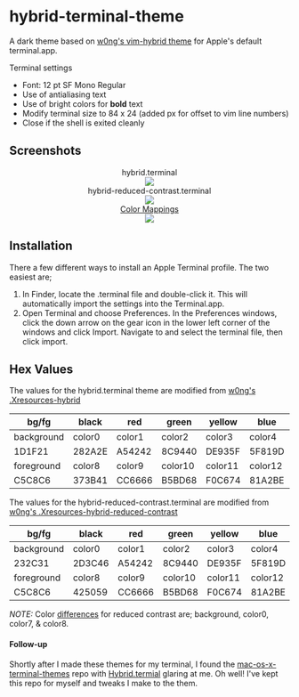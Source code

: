 # hybrid-terminal-theme

A dark theme based on [w0ng's vim-hybrid theme](https://github.com/w0ng/vim-hybrid) for Apple's default terminal.app.

Terminal settings
* Font: 12 pt SF Mono Regular
* Use of antialiasing text
* Use of bright colors for **bold** text
* Modify terminal size to 84 x 24 (added px for offset to vim line numbers)
* Close if the shell is exited cleanly

## Screenshots

<p align="center">
hybrid.terminal<br />
<img src="http://i.imgur.com/xPBkiUZ.png"><br />
hybrid-reduced-contrast.terminal<br />
<img src="https://i.imgur.com/M9xdTeD.png"><br />
<a href="http://tldp.org/HOWTO/Bash-Prompt-HOWTO/x329.html">Color Mappings</a><br />
<img src="http://i.imgur.com/YtRP0Tp.png"><br />
</p>

## Installation
There a few different ways to install an Apple Terminal profile.  The two easiest are;

1. In Finder, locate the .terminal file and double-click it.  This will automatically import the settings into the Terminal.app.
2. Open Terminal and choose Preferences.  In the Preferences windows, click the down arrow on the gear icon in the lower left corner of the windows and click Import.  Navigate to and select the terminal file, then click import.

## Hex Values
The values for the hybrid.terminal theme are modified from [w0ng's .Xresources-hybrid](https://gist.github.com/w0ng/3278077)

 bg/fg     | black  |  red   |  green  | yellow  |  blue   | magenta |  cyan   | white  
---------- | ------ | ------ | ------- | ------- | ------- | ------- | ------- | ------
background | color0 | color1 | color2  | color3  | color4  | color5  | color6  | color7
1D1F21     | 282A2E | A54242 | 8C9440  | DE935F  | 5F819D  | 85678F  | 5E8D87  | 707880
foreground | color8 | color9 | color10 | color11 | color12 | color13 | color14 | color15
C5C8C6     | 373B41 | CC6666 | B5BD68  | F0C674  | 81A2BE  | B294BB  | 8ABEB7  | C5C8C6

The values for the hybrid-reduced-contrast.terminal are modified from [w0ng's .Xresources-hybrid-reduced-contrast](https://gist.github.com/w0ng/16e33902508b4a0350ae)

 bg/fg     | black  |  red   |  green  | yellow  |  blue   | magenta |  cyan   | white  
---------- | ------ | ------ | ------- | ------- | ------- | ------- | ------- | ------
background | color0 | color1 | color2  | color3  | color4  | color5  | color6  | color7
232C31     | 2D3C46 | A54242 | 8C9440  | DE935F  | 5F819D  | 85678F  | 5E8D87  | 6C7A80
foreground | color8 | color9 | color10 | color11 | color12 | color13 | color14 | color15
C5C8C6     | 425059 | CC6666 | B5BD68  | F0C674  | 81A2BE  | B294BB  | 8ABEB7  | C5C8C6

*NOTE:* Color [differences](https://i.imgur.com/haBkExL.png) for reduced contrast are; background, color0, color7, & color8. 

#### Follow-up
Shortly after I made these themes for my terminal, I found the [mac-os-x-terminal-themes](https://github.com/lysyi3m/osx-terminal-themes) repo with [Hybrid.termial](https://raw.githubusercontent.com/lysyi3m/osx-terminal-themes/master/schemes/Hybrid.terminal) glaring at me. Oh well! I've kept this repo for myself and tweaks I make to the them. 
